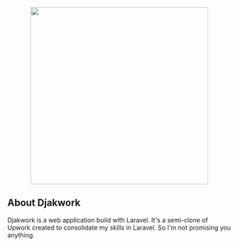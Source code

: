 <p align="center"><a href="https://laravel.com" target="_blank"><img src="https://raw.githubusercontent.com/laravel/art/master/logo-lockup/5%20SVG/2%20CMYK/1%20Full%20Color/laravel-logolockup-cmyk-red.svg" width="400"></a></p>

## About Djakwork

Djakwork is a web application build with Laravel. It's a semi-clone of Upwork created to consolidate my skills in Laravel. So I'm not promising you anything.

